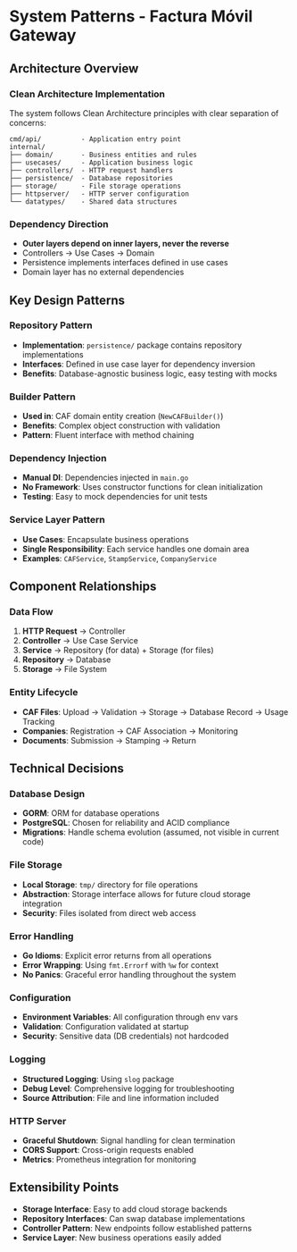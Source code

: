 # System Patterns - Factura Móvil Gateway

## Architecture Overview

### Clean Architecture Implementation
The system follows Clean Architecture principles with clear separation of concerns:

```
cmd/api/          - Application entry point
internal/
├── domain/       - Business entities and rules
├── usecases/     - Application business logic
├── controllers/  - HTTP request handlers
├── persistence/  - Database repositories
├── storage/      - File storage operations
├── httpserver/   - HTTP server configuration
└── datatypes/    - Shared data structures
```

### Dependency Direction
- **Outer layers depend on inner layers, never the reverse**
- Controllers → Use Cases → Domain
- Persistence implements interfaces defined in use cases
- Domain layer has no external dependencies

## Key Design Patterns

### Repository Pattern
- **Implementation**: `persistence/` package contains repository implementations
- **Interfaces**: Defined in use case layer for dependency inversion
- **Benefits**: Database-agnostic business logic, easy testing with mocks

### Builder Pattern
- **Used in**: CAF domain entity creation (`NewCAFBuilder()`)
- **Benefits**: Complex object construction with validation
- **Pattern**: Fluent interface with method chaining

### Dependency Injection
- **Manual DI**: Dependencies injected in `main.go`
- **No Framework**: Uses constructor functions for clean initialization
- **Testing**: Easy to mock dependencies for unit tests

### Service Layer Pattern
- **Use Cases**: Encapsulate business operations
- **Single Responsibility**: Each service handles one domain area
- **Examples**: `CAFService`, `StampService`, `CompanyService`

## Component Relationships

### Data Flow
1. **HTTP Request** → Controller
2. **Controller** → Use Case Service
3. **Service** → Repository (for data) + Storage (for files)
4. **Repository** → Database
5. **Storage** → File System

### Entity Lifecycle
- **CAF Files**: Upload → Validation → Storage → Database Record → Usage Tracking
- **Companies**: Registration → CAF Association → Monitoring
- **Documents**: Submission → Stamping → Return

## Technical Decisions

### Database Design
- **GORM**: ORM for database operations
- **PostgreSQL**: Chosen for reliability and ACID compliance
- **Migrations**: Handle schema evolution (assumed, not visible in current code)

### File Storage
- **Local Storage**: `tmp/` directory for file operations
- **Abstraction**: Storage interface allows for future cloud storage integration
- **Security**: Files isolated from direct web access

### Error Handling
- **Go Idioms**: Explicit error returns from all operations
- **Error Wrapping**: Using `fmt.Errorf` with `%w` for context
- **No Panics**: Graceful error handling throughout the system

### Configuration
- **Environment Variables**: All configuration through env vars
- **Validation**: Configuration validated at startup
- **Security**: Sensitive data (DB credentials) not hardcoded

### Logging
- **Structured Logging**: Using `slog` package
- **Debug Level**: Comprehensive logging for troubleshooting
- **Source Attribution**: File and line information included

### HTTP Server
- **Graceful Shutdown**: Signal handling for clean termination
- **CORS Support**: Cross-origin requests enabled
- **Metrics**: Prometheus integration for monitoring

## Extensibility Points
- **Storage Interface**: Easy to add cloud storage backends
- **Repository Interfaces**: Can swap database implementations
- **Controller Pattern**: New endpoints follow established patterns
- **Service Layer**: New business operations easily added 